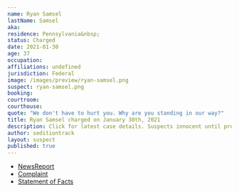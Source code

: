 ```yaml
---
name: Ryan Samsel
lastName: Samsel
aka:
residence: Pennsylvania&nbsp;
status: Charged
date: 2021-01-30
age: 37
occupation:
affiliations: undefined
jurisdiction: Federal
image: /images/preview/ryan-samsel.png
suspect: ryan-samsel.png
booking:
courtroom:
courthouse:
quote: "We don't have to hurt you. Why are you standing in our way?"
title: Ryan Samsel charged on January 30th, 2021
description: Click for latest case details. Suspects innocent until proven guilty.
author: seditiontrack
layout: suspect
published: true
---
```

- [NewsReport](https://www.buckscountycouriertimes.com/story/news/2021/02/01/bristol-man-charged-assaulting-officer-during-insurrection/4338235001/)
- [Complaint](https://www.justice.gov/file/1362781/download)
- [Statement of Facts](https://www.justice.gov/file/1362781/download)
